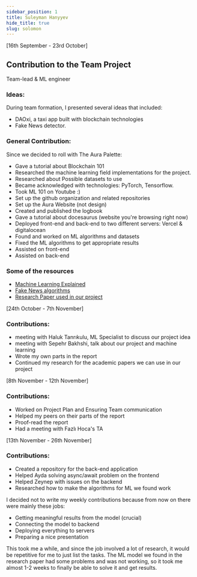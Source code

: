 ```yaml
---
sidebar_position: 1
title: Suleyman Hanyyev
hide_title: true
slug: solomon
---
```

[16th September - 23rd October]
## Contribution to the Team Project
Team-lead & ML engineer

### Ideas:
During team formation, I presented several ideas that included:
- DAOxi, a taxi app built with blockchain technologies
- Fake News detector.

### General Contribution:
Since we decided to roll with The Aura Palette:
- Gave a tutorial about Blockchain 101
- Researched the machine learning field implementations for the project.
- Researched about Possible datasets to use
- Became acknowledged with technologies: PyTorch, Tensorflow.
- Took ML 101 on Youtube :)
- Set up the github organization and related repositories
- Set up the Aura Website (not design)
- Created and published the logbook
- Gave a tutorial about docesaurus (website you're browsing right now)
- Deployed front-end and back-end to two different servers: Vercel & digitalocean
- Found and worked on ML algorithms and datasets
- Fixed the ML algorithms to get appropriate results
- Assisted on front-end
- Assisted on back-end


### Some of the resources
- [Machine Learning Explained](https://mitsloan.mit.edu/ideas-made-to-matter/machine-learning-explained)
- [Fake News algorithms](http://fakenews.research.sfu.ca/)
- [Research Paper used in our project](https://arxiv.org/abs/1804.04128)


[24th October - 7th November]
### Contributions:
- meeting with Haluk Tanrıkulu, ML Specialist to discuss our project idea
- meeting with Sepehr Bakhshi, talk about our project and machine learning
- Wrote my own parts in the report
- Continued my research for the academic papers we can use in our project

[8th November - 12th November]
### Contributions:
- Worked on Project Plan and Ensuring Team communication
- Helped my peers on their parts of the report
- Proof-read the report
- Had a meeting with Fazlı Hoca's TA

[13th November - 26th November]
### Contributions:
- Created a repository for the back-end application
- Helped Ayda solving async/await problem on the frontend
- Helped Zeynep with issues on the backend
- Researched how to make the algorithms for ML we found work

I decided not to write my weekly contributions because from now on there were mainly these jobs:
 - Getting meaningful results from the model (crucial)
 - Connecting the model to backend
 - Deploying everything to servers
 - Preparing a nice presentation 

 This took me a while, and since the job involved a lot of research, it would be repetitive for me to just list the tasks. The ML model we found in the research paper had some problems and was not working, so it took me almost 1-2 weeks to finally be able to solve it and get results.